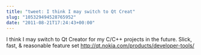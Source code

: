 ```yaml
---
title: "tweet: I think I may switch to Qt Creat"
slug: "105329494528765952"
date: "2011-08-21T17:24:43+00:00"
---
```

I think I may switch to Qt Creator for my C/C++ projects in the future. Slick, fast, & reasonable feature set http://qt.nokia.com/products/developer-tools/